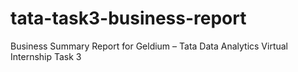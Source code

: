 # tata-task3-business-report
Business Summary Report for Geldium – Tata Data Analytics Virtual Internship Task 3
